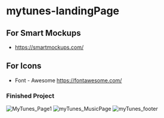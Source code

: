 # mytunes-landingPage

## For Smart Mockups

* https://smartmockups.com/

## For Icons
* Font - Awesome https://fontawesome.com/

### Finished Project

![MyTunes_Page1](https://user-images.githubusercontent.com/45564856/84150391-6cbb3c80-aa7f-11ea-9da3-b71bd7869bf7.png)
![myTunes_MusicPage](https://user-images.githubusercontent.com/45564856/84150457-852b5700-aa7f-11ea-80d7-4bcbd114b6db.png)
![myTunes_footer](https://user-images.githubusercontent.com/45564856/84150522-996f5400-aa7f-11ea-95d0-d19ae751a272.png)
